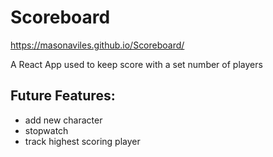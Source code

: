 # Scoreboard

https://masonaviles.github.io/Scoreboard/

A React App used to keep score with a set number of players

## Future Features:
- add new character
- stopwatch
- track highest scoring player

